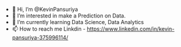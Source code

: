 - 👋 Hi, I’m @KevinPansuriya
- 👀 I’m interested in make a Prediction on Data.
- 🌱 I’m currently learning Data Science, Data Analytics
- 📫 How to reach me Linkdin - https://www.linkedin.com/in/kevin-pansuriya-375996114/

<!---
KevinPansuriya/KevinPansuriya is a ✨ special ✨ repository because its `README.md` (this file) appears on your GitHub profile.
You can click the Preview link to take a look at your changes.
--->
